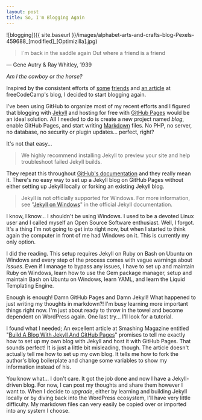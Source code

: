 ```yaml
---
layout: post
title: So, I'm Blogging Again
---
```

![blogging]({{ site.baseurl }}/images/alphabet-arts-and-crafts-blog-Pexels-459688_[modified]_[Optimizilla].jpg)
> I`m back in the saddle again
> Out where a friend is a friend

&mdash; Gene Autry &amp; Ray Whitley, 1939

*Am I the cowboy or the horse?*

Inspired by the consistent efforts of [some](https://steemit.com/@webgrrrl) [friends](https://steemit.com/@danieldoughty) and [an article](https://medium.freecodecamp.org/every-developer-should-have-a-blog-heres-why-and-how-to-stick-with-it-5fd55a247fbf) at freeCodeCamp's blog, I decided to start blogging again.

I've been using GitHub to organize most of my recent efforts and I figured that blogging with [Jekyll](https://jekyllrb.com/) and hosting for free with [GitHub Pages](https://pages.github.com/) would be an ideal solution. All I needed to do is create a new project named *blog*, enable GitHub Pages, and start writing [Markdown](https://github.github.com/gfm/) files. No PHP, no server, no database, no security or plugin updates... perfect, right?

It's not that easy...

> We highly recommend installing Jekyll to preview your site and help troubleshoot failed Jekyll builds.

They repeat this throughout [GitHub's documentation](https://help.github.com/articles/using-jekyll-as-a-static-site-generator-with-github-pages/) and they really mean it. There's no easy way to set up a Jekyll blog on GitHub Pages without either setting up Jekyll locally or forking an existing Jekyll blog.

> Jekyll is not officially supported for Windows. For more information, see "[Jekyll on Windows](http://jekyllrb.com/docs/windows/#installation)" in the official Jekyll documentation.

I know, I know... I shouldn't be using Windows. I used to be a devoted Linux user and I called myself an Open Source Software enthusiast. Well, I forgot. It's a thing I'm not going to get into right now, but when I started to think again the computer in front of me had Windows on it. This is currently my only option.

I did the reading. This setup requires Jekyll on Ruby on Bash on Ubuntu on Windows and every step of the process comes with vague warnings about *issues*. Even if I manage to bypass any issues, I have to set up and maintain Ruby on Windows, learn how to use the Gem package manager, setup and maintain Bash on Ubuntu on Windows, learn YAML, and learn the Liquid Templating Engine.

Enough is enough! Damn GitHub Pages and Damn Jekyll! What happened to just writing my thoughts in markdown?! I'm busy learning more important things right now. I'm just about ready to throw in the towel and become dependent on WordPress again. One last try... I'll look for a tutorial.

I found what I needed; An excellent article at Smashing Magazine entitled "[Build A Blog With Jekyll And GitHub Pages](https://www.smashingmagazine.com/2014/08/build-blog-jekyll-github-pages/)" promises to tell me exactly how to set up my own blog with Jekyll and host it with GitHub Pages. That sounds perfect! It is just a little bit misleading, though. The article doesn't actually tell me how to set up my own blog. It tells me how to fork the author's blog boilerplate and change some variables to show my information instead of his.

You know what... I don't care. It got the job done and now I have a Jekyll-driven blog. For now, I can post my thoughts and share them however I want to. When I decide to *upgrade*, either by learning and building Jekyll locally or by diving back into the WordPress ecosystem, I'll have very little difficulty. My markdown files can very easily be copied over or imported into any system I choose.
